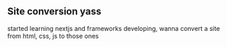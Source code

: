 ## Site conversion yass

started learning nextjs and frameworks developing, wanna convert a site from html, css, js to those ones
